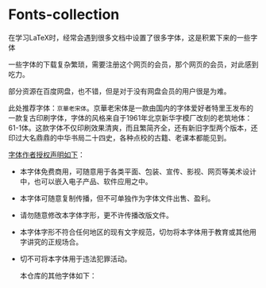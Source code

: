 # Fonts-collection
在学习LaTeX时，经常会遇到很多文档中设置了很多字体，这是积累下来的一些字体

一些字体的下载复杂繁琐，需要注册这个网页的会员，那个网页的会员，对此感到吃力。

部分资源在百度网盘，也不错，但是对于没有网盘会员的用户很是为难。

此处推荐字体：`京華老宋体`。京華老宋体是一款由国内的字体爱好者特里王发布的一款复古印刷字体，字体的风格来自于1961年北京新华字模厂改刻的老筑地体：61-1体。这款字体不仅印刷效果清爽，而且繁简齐全，还有新旧字型两个版本，还印过大名鼎鼎的中华书局二十四史，各种点校的古籍、老课本都能见到。

[字体作者授权声明如下](https://zhuanlan.zhihu.com/p/637491623?from=thosefree.com)：

- 本字体免费商用，可随意用于各类平面、包装、宣传、影视、网页等美术设计中，也可以嵌入电子产品、软件应用之中。
- 本字体可随意复制传播，但不可单独作为字体文件出售、盈利。
- 请勿随意修改本字体字形，更不许传播改版文件。
- 本字体字形不符合任何地区的现有文字规范，切勿将本字体用于教育或其他用字讲究的正规场合。
- 切不可将本字体用于违法犯罪活动。

  本仓库的其他字体如下：

  
